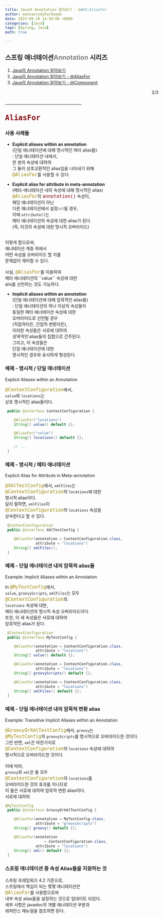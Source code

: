 ```yaml
---
title: Java의 Annotation 알아보기 - &#64;AliasFor
author: wannastudyhardyeah
date: 2023-09-28 14:59:00 +0800
categories: [Java]
tags: [Spring, Java]
math: true

---
```

<div class="toc-multiple-posts">
<h2>스프링 애너테이션<span style="color: #808080;">Annotation</span> 시리즈</h2>
<ol class="sc-fmciRz gyCSrP"><li><a href="/posts/Searching-for-Annotation-in-Java/">Java의 Annotation 알아보기</a></li>
<li><a href="/posts/Searching-for-Annotation-AliasFor-in-Java/" aria-current="page" class="active">Java의 Annotation 알아보기 - &#64;AliasFor</a></li>
<li><a href="/posts/Searching-for-Annotation-Component-in-Java/">Java의 Annotation 알아보기 - &#64;Component</a></li>
</ol><div class="sc-fIosxK hRRhWV"><div class="sc-gUQvok eBShCz">
<div class="series-number" align="right">2/3</div>
</div></div>
</div>
<br>
<hr width="50%">
<h2 id="alias-for-annotation-h2"><code class="language-java highlighter-rouge" style="color: #83060e; font-size: 1.5rem;">AliasFor</code></h2>

<h3 id="usage-scenarios">사용 사례들</h3>

- <b>Explicit aliases within an annotation</b><br>
(단일 애너테이션에 대해 명시적인 여러 alias들)<br>
\: 단일 애너테이션 내에서,<br>
한 쌍의 속성에 대하여<br>
그 둘이 상호교환적인 alias임을 나타내기 위해<br>
<code class="language-java highlighter-rouge" style="color: #9E880D; font-size: 0.95rem;">@AliasFor</code>를 사용할 수 있다.<br>

- <b>Explicit alias for attribute in meta-annotation</b><br>
(메타-애너테이션 내의 속성에 대해 명시적인 alias)<br>
<code class="language-java highlighter-rouge" style="color: #9E880D; font-size: 0.95rem;">@AliasFor</code>의 <code class="language-sql highlighter-rouge" style="color: #83060e; font-size: 0.95rem;">annotation()</code> 속성이,<br>
해당 애너테이션이 아닌<br>
다른 애너테이션에서 설정<span style="color: #808080;">set</span>될 경우,<br>
이때 ``attribute()``는<br>
메타 애너테이션의 속성에 대한 alias가 된다.<br>
(즉, 이것의 속성에 대한 명시적 오버라이드)<br>
<br>
이렇게 함으로써,<br>
애너테이션 계층 하에서<br>
어떤 속성을 오버라이드 할 지를<br>
문제없이 제어할 수 있다.<br>
<br>
사실, <code class="language-java highlighter-rouge" style="color: #9E880D; font-size: 0.95rem;">@AliasFor</code>를 이용하여<br>
메타 애너테이션의 ``value`` 속성에 대한<br>
alis를 선언하는 것도 가능하다.<br>

- <b>Implicit aliases within an annotation</b><br>
(단일 애너테이션에 대해 암묵적인 alias들)<br>
\: 단일 애너테이션의 하나 이상의 속성들이<br>
동일한 메타 애너테이션 속성에 대한<br>
오버라이드로 선언될 경우<br>
(직접적이든, 간접적 변환이든),<br>
이러한 속성들은 서로에 대하여<br>
<i>암묵적인</i> alias들의 집합으로 간주된다.<br> 
그리고, 이 속성들은<br>
단일 애너테이션에 대한<br>
명시적인 경우와 유사하게 형성된다.<br>

<h3 id="explicit-alases-within-an-annotation-h3">예제 - 명시적 / 단일 애너테이션</h3>
Explicit Aliases within an Annotation<br>

<code class="language-java highlighter-rouge" style="color: #9E880D; font-size: 0.95rem;">@ContextConfiguration</code>에서,<br>
``value``와 ``locations``는<br>
상호 명시적인 alias들이다.<br>

```java
 public @interface ContextConfiguration {

    @AliasFor("locations")
    String[] value() default {};

    @AliasFor("value")
    String[] locations() default {};

    // ...
 }
```

<h3 id="explicit-alas-for-attribute-in-meta-annotation-h3">예제 - 명시적 / 메타 애너테이션</h3>
Explicit Alias for Attribute in Meta-annotation<br>

<code class="language-java highlighter-rouge" style="color: #9E880D; font-size: 0.95rem;">@XmlTestConfig</code>에서, ``xmlFiles``는<br>
<code class="language-java highlighter-rouge" style="color: #9E880D; font-size: 0.95rem;">@ContextConfiguration</code>의 ``locations``에 대한<br>
명시적 alias이다.<br>
달리 말하면, ``xmlFiles``이<br>
<code class="language-java highlighter-rouge" style="color: #9E880D; font-size: 0.95rem;">@ContextConfiguration</code>의 ``locations`` 속성을<br>
상속한다고 할 수 있다.<br>

```java
 @ContextConfiguration
 public @interface XmlTestConfig {

    @AliasFor(annotation = ContextConfiguration.class, 
              attribute = "locations")
    String[] xmlFiles();
 }
 ```

<h3 id="implicit-aliases-within-an-annotation-h3">예제 - 단일 애너테이션 내의 암묵적 alias들</h3>
Example: Implicit Aliases within an Annotation

In <code class="language-java highlighter-rouge" style="color: #9E880D; font-size: 0.95rem;">@MyTestConfig</code>에서,<br>
``value``, ``groovyScripts``, ``xmlFiles``는 모두<br>
<code class="language-java highlighter-rouge" style="color: #9E880D; font-size: 0.95rem;">@ContextConfiguration</code>의<br>
``locations`` 속성에 대한,<br>
메타 애너테이션의 명시적 속성 오버라이드이다.<br>
또한, 이 세 속성들은 서로에 대하여<br>
암묵적인 alias가 된다.<br>

```java
 @ContextConfiguration
 public @interface MyTestConfig {

    @AliasFor(annotation = ContextConfiguration.class, 
              attribute = "locations")
    String[] value() default {};

    @AliasFor(annotation = ContextConfiguration.class, 
              attribute = "locations")
    String[] groovyScripts() default {};

    @AliasFor(annotation = ContextConfiguration.class, 
              attribute = "locations")
    String[] xmlFiles() default {};
 }
```
<h3 id="transitive-implicit-aliases-within-an-annotation-h3">예제 - 단일 애너테이션 내의 암묵적 변환 alias</h3>
Example: Transitive Implicit Aliases within an Annotation<br>

<code class="language-java highlighter-rouge" style="color: #9E880D; font-size: 0.95rem;">@GroovyOrXmlTestConfig</code>에서, ``groovy``는<br>
<code class="language-java highlighter-rouge" style="color: #9E880D; font-size: 0.95rem;">@MyTestConfig</code>의 ``groovyScripts``를 명시적으로 오버라이드한 것이다.<br>
그런 반면, ``xml``은 마찬가지로<br>
<code class="language-java highlighter-rouge" style="color: #9E880D; font-size: 0.95rem;">@ContextConfiguration</code>의 ``locations`` 속성에 대하여<br>
명시적으로 오버라이드한 것이다.<br>
<br>
이에 따라,<br>
``groovy``와 ``xml``은 둘 모두<br>
<code class="language-java highlighter-rouge" style="color: #9E880D; font-size: 0.95rem;">@ContextConfiguration</code>의 ``locations``를<br>
오버라이드한 것의 효과를 지니므로<br>
이 둘은 서로에 대하여 암묵적 변환 alias이다.<br>
서로에 대하여<br>

```java
@MyTestConfig
 public @interface GroovyOrXmlTestConfig {

    @AliasFor(annotation = MyTestConfig.class,
              attribute = "groovyScripts")
    String[] groovy() default {};

    @AliasFor(annotation 
                  = ContextConfiguration.class,      
              attribute = "locations")
    String[] xml() default {};
 }
```

<h3 id="spring-annotations-supporting-attribute-aliases-h3">스프링 애너테이션 중 속성 Alias들을 지원하는 것</h3>

스프링 프레임워크 4.2 기준으로,<br>
스프링에서 핵심이 되는 몇몇 애너테이션은<br>
<code class="language-java highlighter-rouge" style="color: #9E880D; font-size: 0.95rem;">@AliasFor</code>를 사용함으로써<br>
내부 속성 alias들을 설정하는 것으로 업데이트 되었다.<br>
세부 사항은 javadoc의 개별 애너테이션 부분과<br>
레퍼런스 매뉴얼을 참조하면 된다.<br>